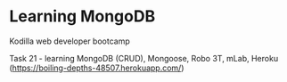 # Learning MongoDB

Kodilla web developer bootcamp

Task 21 - learning MongoDB (CRUD), Mongoose, Robo 3T, mLab, Heroku (https://boiling-depths-48507.herokuapp.com/)